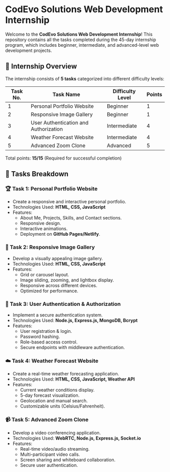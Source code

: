 # CodEvo Solutions Web Development Internship 

Welcome to the **CodEvo Solutions Web Development Internship**! This repository contains all the tasks completed during the 45-day internship program, which includes beginner, intermediate, and advanced-level web development projects.

## 📌 Internship Overview

The internship consists of **5 tasks** categorized into different difficulty levels:

| Task No. | Task Name                             | Difficulty Level | Points |
| -------- | ------------------------------------- | ---------------- | ------ |
| 1        | Personal Portfolio Website            | Beginner         | 1      |
| 2        | Responsive Image Gallery              | Beginner         | 1      |
| 3        | User Authentication and Authorization | Intermediate     | 4      |
| 4        | Weather Forecast Website              | Intermediate     | 4      |
| 5        | Advanced Zoom Clone                   | Advanced         | 5      |

Total points: **15/15** (Required for successful completion)

## 🚀 Tasks Breakdown

### 🏆 Task 1: Personal Portfolio Website

- Create a responsive and interactive personal portfolio.
- Technologies Used: **HTML, CSS, JavaScript**
- Features:
  - About Me, Projects, Skills, and Contact sections.
  - Responsive design.
  - Interactive animations.
  - Deployment on **GitHub Pages/Netlify**.

### 📸 Task 2: Responsive Image Gallery

- Develop a visually appealing image gallery.
- Technologies Used: **HTML, CSS, JavaScript**
- Features:
  - Grid or carousel layout.
  - Image sliding, zooming, and lightbox display.
  - Responsive across different devices.
  - Optimized for performance.

### 🔐 Task 3: User Authentication & Authorization

- Implement a secure authentication system.
- Technologies Used: **Node.js, Express.js, MongoDB, Bcrypt**
- Features:
  - User registration & login.
  - Password hashing.
  - Role-based access control.
  - Secure endpoints with middleware authentication.

### ☁️ Task 4: Weather Forecast Website

- Create a real-time weather forecasting application.
- Technologies Used: **HTML, CSS, JavaScript, Weather API**
- Features:
  - Current weather conditions display.
  - 5-day forecast visualization.
  - Geolocation and manual search.
  - Customizable units (Celsius/Fahrenheit).

### 📹 Task 5: Advanced Zoom Clone

- Develop a video conferencing application.
- Technologies Used: **WebRTC, Node.js, Express.js, Socket.io**
- Features:
  - Real-time video/audio streaming.
  - Multi-participant video calls.
  - Screen sharing and whiteboard collaboration.
  - Secure user authentication.
